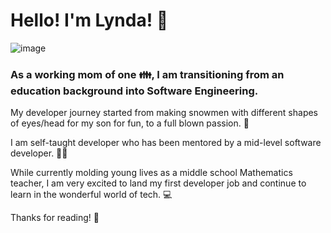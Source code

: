 # Hello! I'm Lynda! 👋

![image](https://user-images.githubusercontent.com/79867856/113490916-c66b7800-9492-11eb-93f5-226dda12a6a9.png)



### As a working mom of one :family:, I am transitioning from an education background into Software Engineering. 

My developer journey started from making snowmen with different shapes of eyes/head for my son for fun, to a full blown passion. :yellow_heart:

I am self-taught developer who has been mentored by a mid-level software developer. 👩‍🏫

While currently molding young lives as a middle school Mathematics teacher, I am very excited to land my first developer job and continue to learn in the wonderful world of tech. 💻

Thanks for reading! 📖
